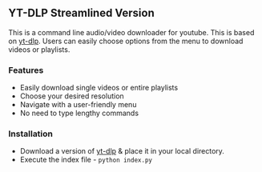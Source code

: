 ## YT-DLP Streamlined Version

This is a command line audio/video downloader for youtube. This is based on [yt-dlp](https://github.com/yt-dlp/yt-dlp). Users can easily choose options from the menu to download videos or playlists.

### Features

- Easily download single videos or entire playlists
- Choose your desired resolution
- Navigate with a user-friendly menu
- No need to type lengthy commands

### Installation

- Download a version of [yt-dlp](https://github.com/yt-dlp/yt-dlp/releases) & place it in your local directory.
- Execute the index file - `python index.py`
